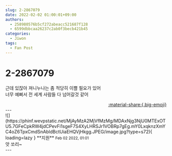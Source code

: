 ```yaml
---
slug: 2-2867079
date: 2022-02-02 01:00:01+09:00
authors:
  - 258980576b5cf272abeacc521687f128
  - 6599dbbcaa26237c2ab0f3becb421b45
categories:
  - Jiwon
tags:
  - Fan Post
---
```


# 2-2867079

<div class="post-container" markdown="1">
<div class="content-container md-sidebar__scrollwrap" markdown="1">

근데 있잖아 져니누나는 좀 적당히 이쁠 필요가 있어<br>너무 예뻐서 전 세계 사람들 다 넘어갈것 같어

</div>
</div>

<div style="text-align: right;" markdown="1">
<a href="https://weverse.io/fromis9/fanpost/2-2867079" style="text-align: right;">:material-share:{.big-emoji}</a>
</div>
---

<div class="comments-container md-sidebar__scrollwrap" markdown="1">
<div class="comment" markdown="1">
<div class='id-container' markdown="1">
![](https://phinf.wevpstatic.net/MjAyMzA2MjVfMzMg/MDAxNjg3NjU0MTExOTU5.7GFeCpkRW4jdCPevFi1sgeF7S4XyLHRSJr1VOBRp7gEg.mY0LxqknzXmYC4oZ6TpxCmdSnAbldBctUiaEHQVjHkgg.JPEG/image.jpg?type=s72){ loading=lazy }
**<span class="artist">지원</span>** <small>Feb 02 2022, 01:01</small><br>
</div>
<div class='comment-body' markdown="1">
앗 쏘리~
</div>
</div>
</div>
---
